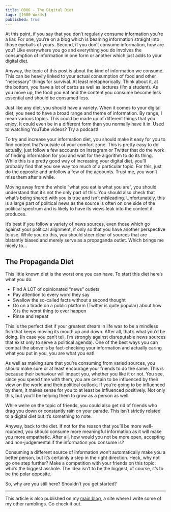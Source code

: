 ```yaml
---
title: 0006 - The Digital Diet
tags: [1000 Words]
published: true
---
```


At this point, if you say that you don’t regularly consume information you’re a liar. For one, you’re on a blog which is beaming information straight into those eyeballs of yours. Second, if you don’t consume information, how are you? Like everywhere you go and everything you do involves the consumption of information in one form or another which just adds to your digital diet.

Anyway, the topic of this post is about the kind of information we consume. This can be heavily linked to your actual consumption of food and other “necessary” things for survival. At least metaphorically. Think about it, at the bottom, you have a lot of carbs as well as lectures (I’m a student). As you move up, the food you eat and the content you consume become less essential and should be consumed less.

Just like any diet, you should have a variety. When it comes to your digital diet, you need to have a broad range and theme of information. By range, I mean various topics. This could be made up of different things that you enjoy. It could even be in a different form than you normally have it in. Used to watching YouTube videos? Try a podcast!

To try and increase your information diet, you should make it easy for you to find content that’s outside of your comfort zone. This is pretty easy to do actually, just follow a few accounts on Instagram or Twitter that do the work of finding information for you and wait for the algorithm to do its thing. While this is a pretty good way of increasing your digital diet, you’ll probably find that you see way too much of a particular topic. For this, just do the opposite and unfollow a few of the accounts. Trust me, you won’t miss them after a while.

Moving away from the whole “what you eat is what you are”, you should understand that it’s not the only part of this. You should also check that what’s being shared with you is true and isn’t misleading. Unfortunately, this is a large part of political news as the source is often on one side of the political spectrum and is likely to have its views leak into the content it produces.

It’s best if you follow a variety of news sources, even those which go against your political alignment, if only so that you have another perspective to use. While you do this, you should steer clear of sources that are blatantly biased and merely serve as a propaganda outlet. Which brings me nicely to…

## The Propaganda Diet
This little known diet is the worst one you can have. To start this diet here’s what you do:

- Find A LOT of opinionated “news” outlets
- Pay attention to every word they say
- Swallow the so-called facts without a second thought
- Go on a tirade on a public platform (Twitter is quite popular) about how X is the worst thing to ever happen
- Rinse and repeat

This is the perfect diet if your greatest dream in life was to be a mindless fish that keeps moving its mouth up and down. After all, that’s what you’d be doing. (In case you can’t tell, I’m strongly against disreputable news sources that exist only to serve a political agenda). One of the best ways you can combat the above is by fact-checking your information and actually caring what you put in you, you are what you eat!

As well as making sure that you’re consuming from varied sources, you should make sure or at least encourage your friends to do the same. This is because their behaviour will impact you, whether you like it or not. You see, since you spend time with them, you are certain to be influenced by their view on the world and their political outlook. If you’re going to be influenced by them, it makes sense for you to at least be influenced positively. Not only this, but you’ll be helping them to grow as a person as well.

While we’re on the topic of friends, you could also get rid of friends who drag you down or constantly rain on your parade. This isn’t strictly related to a digital diet but it’s something to note.

Anyway, back to the diet. If not for the reason that you’ll be more well-rounded, you should consume more meaningful information as it will make you more empathetic. After all, how would you not be more open, accepting and non-judgemental if the information you consume is?

Consuming a different source of information won’t automatically make you a better person, but it’s certainly a step in the right direction. Heck, why not go one step further? Make a competition with your friends on this topic: who’s the biggest asshole. The idea isn’t to be the biggest, of course, it’s to be the polar opposite.

So, why are you still here? Shouldn’t you get started?

---

This article is also published on my [main blog](https://manassadasivuni.com), a site where I write some of my other ramblings. Go check it out.